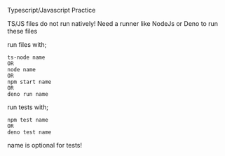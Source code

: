 Typescript/Javascript Practice

TS/JS files do not run natively!
Need a runner like NodeJs or Deno to run these files

run files with;

    ts-node name
    OR
    node name
    OR
    npm start name
    OR
    deno run name

run tests with;

    npm test name
    OR
    deno test name
name is optional for tests!
